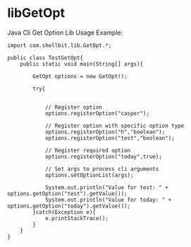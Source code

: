 libGetOpt
=========

Java Cli Get Option Lib Usage Example:


    import com.shellbit.lib.GetOpt.*;

    public class TestGetOpt{
        public static void main(String[] args){
        
            GetOpt options = new GetOpt();
        
            try{
        
        
                // Register option
                options.registerOption("casper");
            
                // Register option with specific option type
                options.registerOption("h","boolean");
                options.registerOption("test","boolean");
            
                // Register required option
                options.registerOption("today",true);
            
                // Set args to process cli arguments
                options.setOptionList(args);
            
                System.out.println("Value for test: " + options.getOption("test").getValue());
                System.out.println("Value for today: " + options.getOption("today").getValue());
            }catch(Exception e){
                e.printStackTrace();
            }
        }
    }


